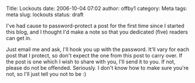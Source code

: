Title: Lockouts
date: 2006-10-04 07:02
author: offby1
category: Meta
tags: meta
slug: lockouts
status: draft

I've had cause to password-protect a post for the first time since I started this blog, and I thought I'd make a note so that you dedicated (five) readers can get in.

Just email me and ask, I'll hook you up with the password. It'll vary for each post that I protect, so don't expect the one from this post to carry over. If the post is one which I wish to share with you, I'll send it to you. If not, please do not be offended. Seriously. I don't know how to make sure you're not, so I'll just tell you not to be :)
